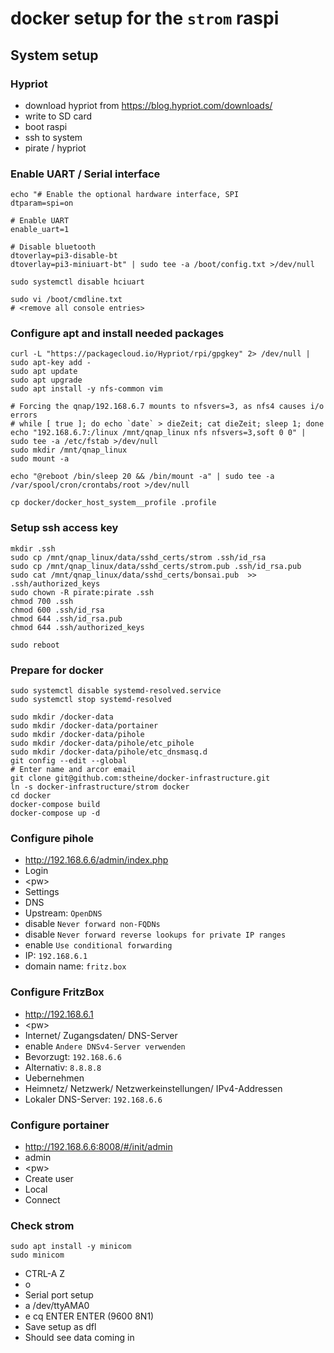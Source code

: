 # docker setup for the `strom` raspi

## System setup

### Hypriot

- download hypriot from https://blog.hypriot.com/downloads/
- write to SD card
- boot raspi
- ssh to system
- pirate / hypriot

### Enable UART / Serial interface

```
echo "# Enable the optional hardware interface, SPI
dtparam=spi=on

# Enable UART
enable_uart=1

# Disable bluetooth
dtoverlay=pi3-disable-bt
dtoverlay=pi3-miniuart-bt" | sudo tee -a /boot/config.txt >/dev/null

sudo systemctl disable hciuart

sudo vi /boot/cmdline.txt
# <remove all console entries>
```

### Configure apt and install needed packages

```
curl -L "https://packagecloud.io/Hypriot/rpi/gpgkey" 2> /dev/null | sudo apt-key add -
sudo apt update
sudo apt upgrade
sudo apt install -y nfs-common vim

# Forcing the qnap/192.168.6.7 mounts to nfsvers=3, as nfs4 causes i/o errors
# while [ true ]; do echo `date` > dieZeit; cat dieZeit; sleep 1; done
echo "192.168.6.7:/linux /mnt/qnap_linux nfs nfsvers=3,soft 0 0" | sudo tee -a /etc/fstab >/dev/null
sudo mkdir /mnt/qnap_linux
sudo mount -a

echo "@reboot /bin/sleep 20 && /bin/mount -a" | sudo tee -a /var/spool/cron/crontabs/root >/dev/null

cp docker/docker_host_system__profile .profile
```

### Setup ssh access key

```
mkdir .ssh
sudo cp /mnt/qnap_linux/data/sshd_certs/strom .ssh/id_rsa
sudo cp /mnt/qnap_linux/data/sshd_certs/strom.pub .ssh/id_rsa.pub
sudo cat /mnt/qnap_linux/data/sshd_certs/bonsai.pub  >> .ssh/authorized_keys
sudo chown -R pirate:pirate .ssh
chmod 700 .ssh
chmod 600 .ssh/id_rsa
chmod 644 .ssh/id_rsa.pub
chmod 644 .ssh/authorized_keys

sudo reboot
```

### Prepare for docker

```
sudo systemctl disable systemd-resolved.service
sudo systemctl stop systemd-resolved

sudo mkdir /docker-data
sudo mkdir /docker-data/portainer
sudo mkdir /docker-data/pihole
sudo mkdir /docker-data/pihole/etc_pihole
sudo mkdir /docker-data/pihole/etc_dnsmasq.d
git config --edit --global
# Enter name and arcor email
git clone git@github.com:stheine/docker-infrastructure.git
ln -s docker-infrastructure/strom docker
cd docker
docker-compose build
docker-compose up -d
```

### Configure pihole

- http://192.168.6.6/admin/index.php
- Login
- &lt;pw&gt;
- Settings
- DNS
- Upstream: `OpenDNS`
- disable `Never forward non-FQDNs`
- disable `Never forward reverse lookups for private IP ranges`
- enable `Use conditional forwarding`
- IP: `192.168.6.1`
- domain name: `fritz.box`

### Configure FritzBox

- http://192.168.6.1
- &lt;pw&gt;
- Internet/ Zugangsdaten/ DNS-Server
- enable `Andere DNSv4-Server verwenden`
- Bevorzugt: `192.168.6.6`
- Alternativ: `8.8.8.8`
- Uebernehmen
- Heimnetz/ Netzwerk/ Netzwerkeinstellungen/ IPv4-Addressen
- Lokaler DNS-Server: `192.168.6.6`

### Configure portainer

- http://192.168.6.6:8008/#/init/admin
- admin
- &lt;pw&gt;
- Create user
- Local
- Connect

### Check strom

```
sudo apt install -y minicom
sudo minicom
```
- CTRL-A Z
- o
- Serial port setup
- a /dev/ttyAMA0
- e cq ENTER ENTER (9600 8N1)
- Save setup as dfl
- Should see data coming in
